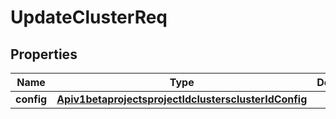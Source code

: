 
# UpdateClusterReq

## Properties
Name | Type | Description | Notes
------------ | ------------- | ------------- | -------------
**config** | [**Apiv1betaprojectsprojectIdclustersclusterIdConfig**](Apiv1betaprojectsprojectIdclustersclusterIdConfig.md) |  |  [optional]



